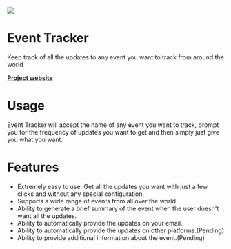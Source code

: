 [![](https://i.imgur.com/2zQQ2yub.png)](http://localhost:3001)

Event Tracker
====
Keep track of all the updates to any event you want to track from around the world

[**Project website**](http://localhost:3001)

Usage
====
Event Tracker will accept the name of any event you want to track, prompt you for the frequency of updates you want to get and then simply just give you what you want.

Features
====
* Extremely easy to use. Get all the updates you want with just a few clicks and without any special configuration.
* Supports a wide range of events from all over the world.
* Ability to generate a brief summary of the event when the user doesn't want all the updates.
* Ability to automatically provide the updates on your email.
* Ability to automatically provide the updates on other platforms.(Pending)
* Ability to provide additional information about the event.(Pending)
